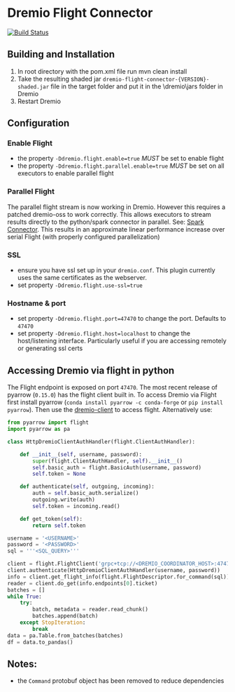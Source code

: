 # Dremio Flight Connector

[![Build Status](https://travis-ci.org/dremio-hub/dremio-flight-connector.svg?branch=master)](https://travis-ci.org/dremio-hub/dremio-flight-connector)

## Building and Installation

1. In root directory with the pom.xml file run mvn clean install
1. Take the resulting shaded jar `dremio-flight-connector-{VERSION}-shaded.jar` file in the target folder and put it in the \dremio\jars folder in Dremio
1. Restart Dremio

## Configuration

### Enable Flight

* the property `-Ddremio.flight.enable=true` *MUST* be set to enable flight
* the property `-Ddremio.flight.parallel.enable=true` *MUST* be set on all executors to enable parallel flight

### Parallel Flight
The parallel flight stream is now working in Dremio. However this requires a patched dremio-oss to work correctly. This allows executors to stream
results directly to the python/spark connector in parallel. See: [Spark Connector](https://github.com/rymurr/flight-spark-source). This results in an
approximate linear performance increase over serial Flight (with properly configured parallelization)


### SSL
* ensure you have ssl set up in your `dremio.conf`. This plugin currently uses the same certificates as the webserver.
* set property `-Ddremio.flight.use-ssl=true`

### Hostname & port

* set property `-Ddremio.flight.port=47470` to change the port. Defaults to `47470`
* set property `-Ddremio.flight.host=localhost` to change the host/listening interface. Particularly useful if you are 
accessing remotely or generating ssl certs 

## Accessing Dremio via flight in python

The Flight endpoint is exposed on port `47470`. The most recent release of pyarrow (`0.15.0`) has the flight client 
built in. To access Dremio via Flight first install pyarrow (`conda install pyarrow -c conda-forge` or `pip install pyarrow`). Then 
use the [dremio-client](https://github.com/rymurr/dremio_client) to access flight. Alternatively use:


```python
from pyarrow import flight
import pyarrow as pa

class HttpDremioClientAuthHandler(flight.ClientAuthHandler):

    def __init__(self, username, password):
        super(flight.ClientAuthHandler, self).__init__()
        self.basic_auth = flight.BasicAuth(username, password)
        self.token = None

    def authenticate(self, outgoing, incoming):
        auth = self.basic_auth.serialize()
        outgoing.write(auth)
        self.token = incoming.read()

    def get_token(self):
        return self.token

username = '<USERNAME>'
password = '<PASSWORD>'
sql = '''<SQL_QUERY>'''

client = flight.FlightClient('grpc+tcp://<DREMIO_COORDINATOR_HOST>:47470')
client.authenticate(HttpDremioClientAuthHandler(username, password)) 
info = client.get_flight_info(flight.FlightDescriptor.for_command(sql))
reader = client.do_get(info.endpoints[0].ticket)
batches = []
while True:
    try:
        batch, metadata = reader.read_chunk()
        batches.append(batch)
    except StopIteration:
        break
data = pa.Table.from_batches(batches)
df = data.to_pandas()
```

## Notes:

* the `Command` protobuf object has been removed to reduce dependencies
